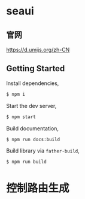 # seaui

## 官网

https://d.umijs.org/zh-CN

## Getting Started

Install dependencies,

```bash
$ npm i
```

Start the dev server,

```bash
$ npm start
```

Build documentation,

```bash
$ npm run docs:build
```

Build library via `father-build`,

```bash
$ npm run build
```

# 控制路由生成
